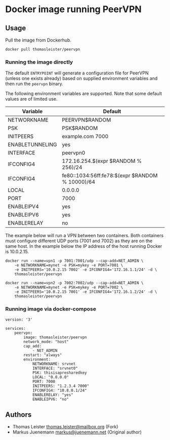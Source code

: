 # Docker image running PeerVPN

## Usage

Pull the image from Dockerhub.

    docker pull thomasleister/peervpn

### Running the image directly

The default `ENTRYPOINT` will generate a configuration file for PeerVPN
(unless one exists already) based on supplied environment variables and
then run the `peervpn` binary.

The following environment variables are supported. Note that some default
values are of limited use.

| Variable | Default |
|----------|---------|
| NETWORKNAME | PEERVPN$RANDOM |
| PSK | PSK$RANDOM |
| INITPEERS | example.com 7000 |
| ENABLETUNNELING | yes |
| INTERFACE | peervpn0 |
| IFCONFIG4 | 172.16.254.$(expr $RANDOM % 256)/24 |
| IFCONFIG4 | fe80::1034:56ff:fe78:$(expr $RANDOM % 10000)/64 |
| LOCAL | 0.0.0.0 |
| PORT | 7000 |
| ENABLEIPV4 | yes |
| ENABLEIPV6 | yes |
| ENABLERELAY | no |

The example below will run a VPN between two containers. Both containers must
configure different UDP ports (7001 and 7002) as they are on the same host.
In the example below the IP address of the host running Docker is 10.0.2.15.

    docker run --name=vpn1 -p 7001:7001/udp --cap-add=NET_ADMIN \
        -e NETWORKNAME=mynet -e PSK=mykey -e PORT=7001 \
        -e INITPEERS='10.0.2.15 7002' -e IFCONFIG4='172.16.1.1/24' -d \
        thomasleister/peervpn

    docker run --name=vpn2 -p 7002:7002/udp --cap-add=NET_ADMIN \
        -e NETWORKNAME=mynet -e PSK=mykey -e PORT=7002 \
        -e INITPEERS='10.0.2.15 7001' -e IFCONFIG4='172.16.1.2/24' -d \
        thomasleister/peervpn


### Running image via docker-compose

```
version: '3'

services:
    peervpn:
        image: thomasleister/peervpn
        network_mode: "host"
        cap_add:
            - NET_ADMIN
        restart: "always"
        environment:
            NETWORKNAME: srvnet
            INTERFACE: "srvnet0"
            PSK: thisisapresharedkey
            LOCAL: "0.0.0.0"
            PORT: 7000
            INITPEERS: "1.2.3.4 7000"
            IFCONFIG4: "10.8.0.1/24"
            ENABLERELAY: "yes"
            ENABLEIPV6: "no"
```


## Authors

* Thomas Leister <thomas.leister@mailbox.org> (Fork)
* Markus Juenemann <markus@juenemann.net> (Original author)
